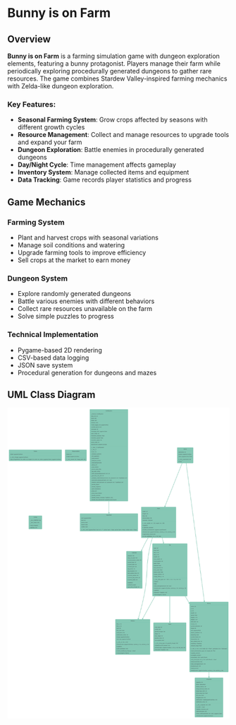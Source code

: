 # Bunny is on Farm

## Overview
**Bunny is on Farm** is a farming simulation game with dungeon exploration elements, featuring a bunny protagonist. Players manage their farm while periodically exploring procedurally generated dungeons to gather rare resources. The game combines Stardew Valley-inspired farming mechanics with Zelda-like dungeon exploration.

### Key Features:
- **Seasonal Farming System**: Grow crops affected by seasons with different growth cycles
- **Resource Management**: Collect and manage resources to upgrade tools and expand your farm
- **Dungeon Exploration**: Battle enemies in procedurally generated dungeons
- **Day/Night Cycle**: Time management affects gameplay
- **Inventory System**: Manage collected items and equipment
- **Data Tracking**: Game records player statistics and progress

## Game Mechanics

### Farming System
- Plant and harvest crops with seasonal variations
- Manage soil conditions and watering
- Upgrade farming tools to improve efficiency
- Sell crops at the market to earn money

### Dungeon System
- Explore randomly generated dungeons
- Battle various enemies with different behaviors
- Collect rare resources unavailable on the farm
- Solve simple puzzles to progress

### Technical Implementation
- Pygame-based 2D rendering
- CSV-based data logging
- JSON save system
- Procedural generation for dungeons and mazes

## UML Class Diagram
![UML Class Diagram](Data/uml.png)


